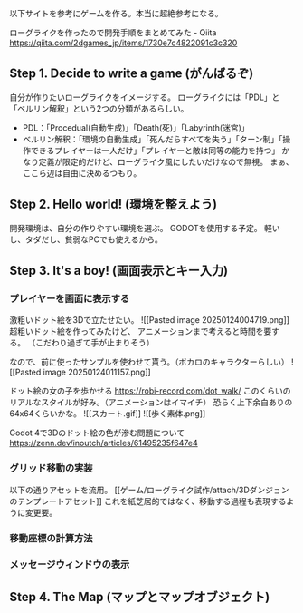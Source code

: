 以下サイトを参考にゲームを作る。本当に超絶参考になる。

ローグライクを作ったので開発手順をまとめてみた - Qiita
https://qiita.com/2dgames_jp/items/1730e7c4822091c3c320

## Step 1. Decide to write a game (がんばるぞ)

自分が作りたいローグライクをイメージする。
ローグライクには「PDL」と「ベルリン解釈」という2つの分類があるらしい。
- PDL：「Procedual(自動生成)」「Death(死)」「Labyrinth(迷宮)」
- ベルリン解釈：「環境の自動生成」「死んだらすべてを失う」「ターン制」「操作できるプレイヤーは一人だけ」「プレイヤーと敵は同等の能力を持つ」
かなり定義が限定的だけど、ローグライク風にしたいだけなので無視。
まぁ、ここら辺は自由に決めるつもり。

## Step 2. Hello world! (環境を整えよう)

開発環境は、自分の作りやすい環境を選ぶ。
GODOTを使用する予定。
軽いし、タダだし、貧弱なPCでも使えるから。

## Step 3. It's a boy! (画面表示とキー入力)

### プレイヤーを画面に表示する
激粗いドット絵を3Dで立たせたい。
![[Pasted image 20250124004719.png]]
超粗いドット絵を作ってみたけど、
アニメーションまで考えると時間を要する。
（こだわり過ぎて手が止まりそう）

なので、前に使ったサンプルを使わせて貰う。（ボカロのキャラクターらしい）
![[Pasted image 20250124011157.png]]

ドット絵の女の子を歩かせる
https://robi-record.com/dot_walk/
このくらいのリアルなスタイルが好み。（アニメーションはイマイチ）
恐らく上下余白ありの64x64くらいかな。
![[スカート.gif]]
![[歩く素体.png]]

Godot 4で3Dのドット絵の色が滲む問題について
https://zenn.dev/inoutch/articles/61495235f647e4

### グリッド移動の実装

以下の通りアセットを流用。
[[ゲーム/ローグライク試作/attach/3Dダンジョンのテンプレートアセット]]
これを紙芝居的ではなく、移動する過程も表現するように変更要。



### 移動座標の計算方法



### メッセージウィンドウの表示



## Step 4. The Map (マップとマップオブジェクト)

